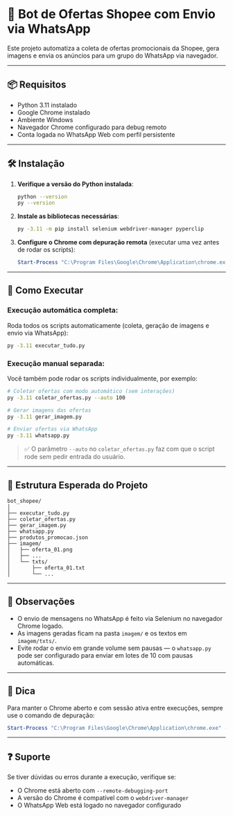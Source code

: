 # 🤖 Bot de Ofertas Shopee com Envio via WhatsApp

Este projeto automatiza a coleta de ofertas promocionais da Shopee, gera imagens e envia os anúncios para um grupo do WhatsApp via navegador.

---

## 📦 Requisitos

* Python 3.11 instalado
* Google Chrome instalado
* Ambiente Windows
* Navegador Chrome configurado para debug remoto
* Conta logada no WhatsApp Web com perfil persistente

---

## 🛠️ Instalação

1. **Verifique a versão do Python instalada**:

   ```bash
   python --version
   py --version
   ```

2. **Instale as bibliotecas necessárias**:

   ```bash
   py -3.11 -m pip install selenium webdriver-manager pyperclip
   ```

3. **Configure o Chrome com depuração remota** (executar uma vez antes de rodar os scripts):

   ```powershell
   Start-Process "C:\Program Files\Google\Chrome\Application\chrome.exe" -ArgumentList "--remote-debugging-port=9222", "--user-data-dir=C:\temp\chrome_debug"
   ```

---

## 🚀 Como Executar

### Execução automática completa:

Roda todos os scripts automaticamente (coleta, geração de imagens e envio via WhatsApp):

```bash
py -3.11 executar_tudo.py
```

### Execução manual separada:

Você também pode rodar os scripts individualmente, por exemplo:

```bash
# Coletar ofertas com modo automático (sem interações)
py -3.11 coletar_ofertas.py --auto 100

# Gerar imagens das ofertas
py -3.11 gerar_imagem.py

# Enviar ofertas via WhatsApp
py -3.11 whatsapp.py
```

> ✅ O parâmetro `--auto` no `coletar_ofertas.py` faz com que o script rode sem pedir entrada do usuário.

---

## 📁 Estrutura Esperada do Projeto

```
bot_shopee/
│
├── executar_tudo.py
├── coletar_ofertas.py
├── gerar_imagem.py
├── whatsapp.py
├── produtos_promocao.json
├── imagem/
│   ├── oferta_01.png
│   ├── ...
│   └── txts/
│       ├── oferta_01.txt
│       └── ...
```

---

## 📝 Observações

* O envio de mensagens no WhatsApp é feito via Selenium no navegador Chrome logado.
* As imagens geradas ficam na pasta `imagem/` e os textos em `imagem/txts/`.
* Evite rodar o envio em grande volume sem pausas — o `whatsapp.py` pode ser configurado para enviar em lotes de 10 com pausas automáticas.

---

## 📌 Dica

Para manter o Chrome aberto e com sessão ativa entre execuções, sempre use o comando de depuração:

```powershell
Start-Process "C:\Program Files\Google\Chrome\Application\chrome.exe" -ArgumentList "--remote-debugging-port=9222", "--user-data-dir=C:\temp\chrome_debug"
```

---

## ❓ Suporte

Se tiver dúvidas ou erros durante a execução, verifique se:

* O Chrome está aberto com `--remote-debugging-port`
* A versão do Chrome é compatível com o `webdriver-manager`
* O WhatsApp Web está logado no navegador configurado
